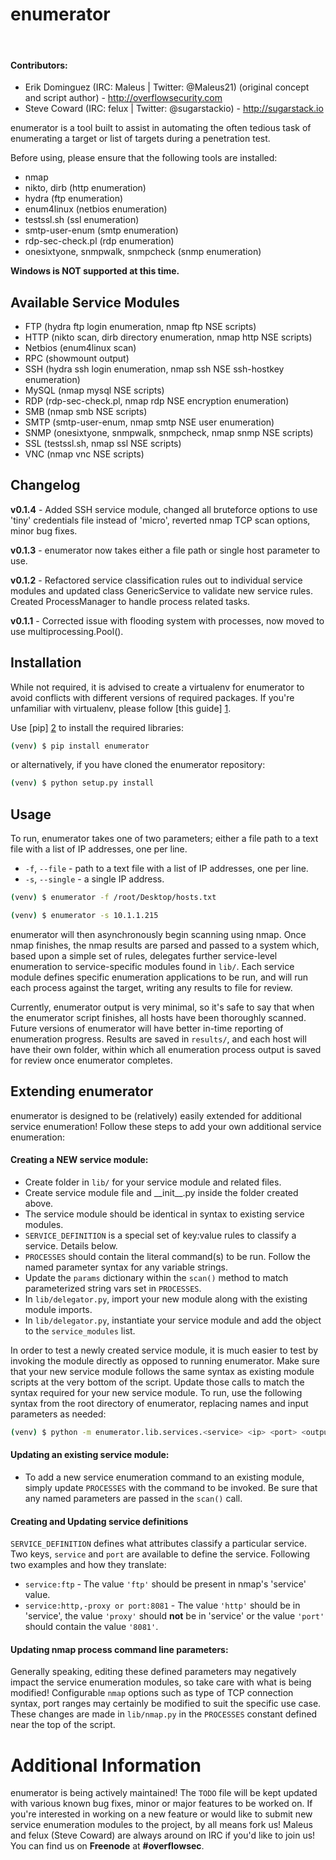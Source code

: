 enumerator
=========

&nbsp;
#### Contributors:

- Erik Dominguez (IRC: Maleus | Twitter: @Maleus21) (original concept and script author) - http://overflowsecurity.com
- Steve Coward (IRC: felux | Twitter: @sugarstackio) - http://sugarstack.io

enumerator is a tool built to assist in automating the often tedious task of enumerating a target or list of targets during a penetration test.

Before using, please ensure that the following tools are installed:

  - nmap
  - nikto, dirb (http enumeration)
  - hydra (ftp enumeration)
  - enum4linux (netbios enumeration)
  - testssl.sh (ssl enumeration)
  - smtp-user-enum (smtp enumeration)
  - rdp-sec-check.pl (rdp enumeration)
  - onesixtyone, snmpwalk, snmpcheck (snmp enumeration)

**Windows is NOT supported at this time.**

Available Service Modules
----

- FTP (hydra ftp login enumeration, nmap ftp NSE scripts)
- HTTP (nikto scan, dirb directory enumeration, nmap http NSE scripts)
- Netbios (enum4linux scan)
- RPC (showmount output)
- SSH (hydra ssh login enumeration, nmap ssh NSE ssh-hostkey enumeration)
- MySQL (nmap mysql NSE scripts)
- RDP (rdp-sec-check.pl, nmap rdp NSE encryption enumeration)
- SMB (nmap smb NSE scripts)
- SMTP (smtp-user-enum, nmap smtp NSE user enumeration)
- SNMP (onesixtyone, snmpwalk, snmpcheck, nmap snmp NSE scripts)
- SSL (testssl.sh, nmap ssl NSE scripts)
- VNC (nmap vnc NSE scripts)

Changelog
----

**v0.1.4** - Added SSH service module, changed all bruteforce options to use 'tiny' credentials file instead of 'micro', reverted nmap TCP scan options, minor bug fixes.

**v0.1.3** - enumerator now takes either a file path or single host parameter to use.

**v0.1.2** - Refactored service classification rules out to individual service modules and updated class GenericService to validate new service rules. Created ProcessManager to handle process related tasks.

**v0.1.1** - Corrected issue with flooding system with processes, now moved to use multiprocessing.Pool().


Installation
----

While not required, it is advised to create a virtualenv for enumerator to avoid conflicts with different versions of required packages. If you're unfamiliar with virtualenv, please follow [this guide] [1].

Use [pip] [2] to install the required libraries:

```sh
(venv) $ pip install enumerator
```

or alternatively, if you have cloned the enumerator repository:

```sh
(venv) $ python setup.py install
```

Usage
----

To run, enumerator takes one of two parameters; either a file path to a text file with a list of IP addresses, one per line.

 - ``-f``, ``--file`` - path to a text file with a list of IP addresses, one per line.
 - ``-s``, ``--single`` - a single IP address.

```sh
(venv) $ enumerator -f /root/Desktop/hosts.txt
```

```sh
(venv) $ enumerator -s 10.1.1.215
```

enumerator will then asynchronously begin scanning using nmap. Once nmap finishes, the nmap results are parsed and passed to a system which, based upon a simple set of rules, delegates further service-level enumeration to service-specific modules found in ``lib/``. Each service module defines specific enumeration applications to be run, and will run each process against the target, writing any results to file for review.

Currently, enumerator output is very minimal, so it's safe to say that when the enumerator script finishes, all hosts have been thoroughly scanned. Future versions of enumerator will have better in-time
reporting of enumeration progress. Results are saved in ``results/``, and each host will have their own folder, within which all enumeration process output is saved for review once enumerator completes.

Extending enumerator
----

enumerator is designed to be (relatively) easily extended for additional service enumeration! Follow these steps to add your own additional service enumeration:

#### Creating a NEW service module:

* Create folder in ``lib/`` for your service module and related files.
* Create service module file and \_\_init\__\.py inside the folder created above.
* The service module should be identical in syntax to existing service modules.
* ``SERVICE_DEFINITION`` is a special set of key:value rules to classify a service. Details below.
* ``PROCESSES`` should contain the literal command(s) to be run. Follow the named parameter syntax for any variable strings.
* Update the ``params`` dictionary within the ``scan()`` method to match parameterized string vars set in ``PROCESSES``.
* In ``lib/delegator.py``, import your new module along with the existing module imports.
* In ``lib/delegator.py``, instantiate your service module and add the object to the ``service_modules`` list.

In order to test a newly created service module, it is much easier to test by invoking the module directly as opposed to running enumerator. Make sure that your new service module follows the same syntax as existing module scripts at the very bottom of the script. Update those calls to match the syntax required for your new service module. To run, use the following syntax from the root directory of enumerator, replacing names and input parameters as needed:

```sh
(venv) $ python -m enumerator.lib.services.<service> <ip> <port> <output directory>
```

#### Updating an existing service module:
* To add a new service enumeration command to an existing module, simply update ``PROCESSES`` with the command to be invoked. Be sure that any named parameters are passed in the ``scan()`` call.

#### Creating and Updating service definitions
``SERVICE_DEFINITION`` defines what attributes classify a particular service. Two keys, ``service`` and ``port`` are available to define the service. Following two examples and how they translate:

- ``service:ftp`` - The value ``'ftp'`` should be present in nmap's 'service' value.
- ``service:http,-proxy or port:8081`` - The value ``'http'`` should be in 'service', the value ``'proxy'`` should **not** be in 'service' or the value ``'port'`` should contain the value ``'8081'``.


#### Updating nmap process command line parameters:

Generally speaking, editing these defined parameters may negatively impact the service enumeration modules, so take care with what is being modified! Configurable ``nmap`` options such as type of TCP connection syntax, port ranges may certainly be modified to suit the specific use case. These changes are made in ``lib/nmap.py`` in the ``PROCESSES`` constant defined near the top of the script.

Additional Information
====

enumerator is being actively maintained! The ``TODO`` file will be kept updated with various known bug fixes, minor or major features to be worked on. If you're interested in working on a new feature or would like to submit new service enumeration modules to the project, by all means fork us! Maleus and felux (Steve Coward) are always around on IRC if you'd like to join us! You can find us on **Freenode** at **#overflowsec**.

[1]:http://docs.python-guide.org/en/latest/dev/virtualenvs/
[2]:http://pip.readthedocs.org/en/latest/installing.html
